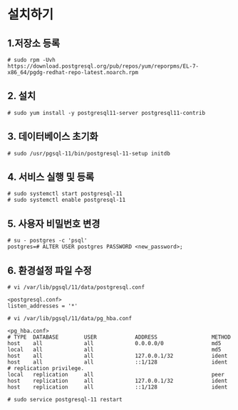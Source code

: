 # 설치하기

## 1.저장소 등록

```text
# sudo rpm -Uvh https://download.postgresql.org/pub/repos/yum/reporpms/EL-7-x86_64/pgdg-redhat-repo-latest.noarch.rpm
```

## ‌2. 설치

```text
# sudo yum install -y postgresql11-server postgresql11-contrib
```

## ‌3. 데이터베이스 초기화

```text
# sudo /usr/pgsql-11/bin/postgresql-11-setup initdb
```

## ‌4. 서비스 실행 및 등록

```text
# sudo systemctl start postgresql-11
# sudo systemctl enable postgresql-11
```

## ‌5. 사용자 비밀번호 변경

```text
# su - postgres -c 'psql'
postgres=# ALTER USER postgres PASSWORD <new_password>;
```

## ‌6. 환경설정 파일 수정

```text
# vi /var/lib/pgsql/11/data/postgresql.conf​

<postgresql.conf>
listen_addresses = '*'
```

```text
# vi /var/lib/pgsql/11/data/pg_hba.conf​

<pg_hba.conf>
# TYPE  DATABASE        USER            ADDRESS                 METHOD
host    all             all             0.0.0.0/0               md5
local   all             all                                     md5
host    all             all             127.0.0.1/32            ident
host    all             all             ::1/128                 ident
​# replication privilege.
local   replication     all                                     peer
host    replication     all             127.0.0.1/32            ident
host    replication     all             ::1/128                 ident
```

```text
# sudo service postgresql-11 restart
```

